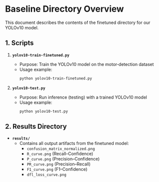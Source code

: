 # Baseline Directory Overview

This document describes the contents of the finetuned directory for our YOLOv10 model.

## 1. Scripts

1. **`yolov10-train-finetuned.py`**  
   - Purpose: Train the YOLOv10 model on the motor‐detection dataset  
   - Usage example:  
     ```bash
     python yolov10-train-finetuned.py 
     ```

2. **`yolov10-test.py`**  
   - Purpose: Run inference (testing) with a trained YOLOv10 model  
   - Usage example:  
     ```bash
     python yolov10-test.py 
     ```

## 2. Results Directory

- **`results/`**  
  - Contains all output artifacts from the finetuned model:
    - `confusion_matrix_normalized.png`
    - `R_curve.png` (Recall–Confidence)
    - `P_curve.png` (Precision–Confidence)
    - `PR_curve.png` (Precision–Recall)
    - `F1_curve.png` (F1–Confidence)
    - `dfl_loss_curve.png`


